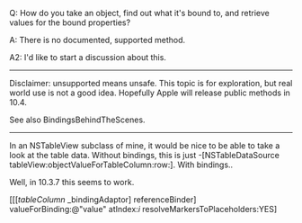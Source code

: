 Q: How do you take an object, find out what it's bound to, and retrieve values for the bound properties?

A: There is no documented, supported method.

A2:  I'd like to start a discussion about this.

----

Disclaimer:  unsupported means unsafe.  This topic is for exploration, but real world use is not a good idea.  Hopefully Apple will release public methods in 10.4.

See also BindingsBehindTheScenes. 

----

In an NSTableView subclass of mine, it would be nice to be able to take a look at the table data.  Without bindings, this is just     -[NSTableDataSource tableView:objectValueForTableColumn:row:].  With bindings..

Well, in 10.3.7 this seems to work.  
    
[[[*tableColumn* _bindingAdaptor] referenceBinder] 
    valueForBinding:@"value" atIndex:*i* resolveMarkersToPlaceholders:YES]
